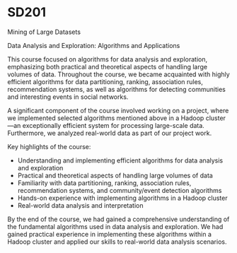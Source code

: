 # SD201
Mining of Large Datasets


Data Analysis and Exploration: Algorithms and Applications

This course focused on algorithms for data analysis and exploration, emphasizing both practical and theoretical aspects of handling large volumes of data. Throughout the course, we became acquainted with highly efficient algorithms for data partitioning, ranking, association rules, recommendation systems, as well as algorithms for detecting communities and interesting events in social networks.

A significant component of the course involved working on a project, where we implemented selected algorithms mentioned above in a Hadoop cluster—an exceptionally efficient system for processing large-scale data. Furthermore, we analyzed real-world data as part of our project work.

Key highlights of the course:

- Understanding and implementing efficient algorithms for data analysis and exploration
- Practical and theoretical aspects of handling large volumes of data
- Familiarity with data partitioning, ranking, association rules, recommendation systems, and community/event detection algorithms
- Hands-on experience with implementing algorithms in a Hadoop cluster
- Real-world data analysis and interpretation

By the end of the course, we had gained a comprehensive understanding of the fundamental algorithms used in data analysis and exploration. We had gained practical experience in implementing these algorithms within a Hadoop cluster and applied our skills to real-world data analysis scenarios.
